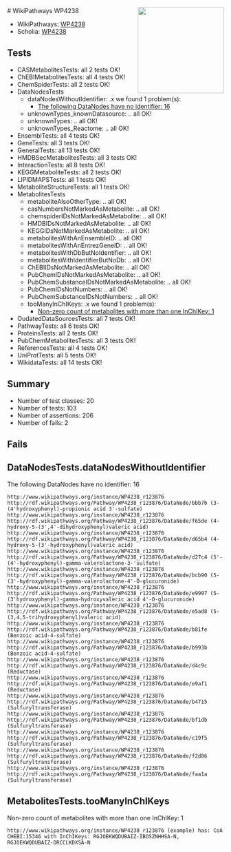 <img style="float: right; width: 200px" src="https://upload.wikimedia.org/wikipedia/commons/thumb/8/83/Wplogo_with_text_500.png/640px-Wplogo_with_text_500.png" />
# WikiPathways WP4238

* WikiPathways: [WP4238](https://new.wikipathways.org/pathways/WP4238)
* Scholia: [WP4238](https://scholia.toolforge.org/wikipathways/WP4238)
## Tests
* CASMetabolitesTests: all 2 tests OK!
* ChEBIMetabolitesTests: all 4 tests OK!
* ChemSpiderTests: all 2 tests OK!
* DataNodesTests
    * dataNodesWithoutIdentifier: .x we found 1 problem(s):
        * [The following DataNodes have no identifier: 16](#8792c496)
    * unknownTypes_knownDatasource: .. all OK!
    * unknownTypes: .. all OK!
    * unknownTypes_Reactome: .. all OK!
* EnsemblTests: all 4 tests OK!
* GeneTests: all 3 tests OK!
* GeneralTests: all 13 tests OK!
* HMDBSecMetabolitesTests: all 3 tests OK!
* InteractionTests: all 8 tests OK!
* KEGGMetaboliteTests: all 2 tests OK!
* LIPIDMAPSTests: all 1 tests OK!
* MetaboliteStructureTests: all 1 tests OK!
* MetabolitesTests
    * metaboliteAlsoOtherType: .. all OK!
    * casNumbersNotMarkedAsMetabolite: .. all OK!
    * chemspiderIDsNotMarkedAsMetabolite: .. all OK!
    * HMDBIDsNotMarkedAsMetabolite: .. all OK!
    * KEGGIDsNotMarkedAsMetabolite: .. all OK!
    * metabolitesWithAnEnsembleID: .. all OK!
    * metabolitesWithAnEntrezGeneID: .. all OK!
    * metabolitesWithDbButNoIdentifier: .. all OK!
    * metabolitesWithIdentifierButNoDb: .. all OK!
    * ChEBIIDsNotMarkedAsMetabolite: .. all OK!
    * PubChemIDsNotMarkedAsMetabolite: .. all OK!
    * PubChemSubstanceIDsNotMarkedAsMetabolite: .. all OK!
    * PubChemIDsNotNumbers: .. all OK!
    * PubChemSubstanceIDsNotNumbers: .. all OK!
    * tooManyInChIKeys: .x we found 1 problem(s):
        * [Non-zero count of metabolites with more than one InChIKey: 1](#a4e4037e)
* OudatedDataSourcesTests: all 7 tests OK!
* PathwayTests: all 6 tests OK!
* ProteinsTests: all 2 tests OK!
* PubChemMetabolitesTests: all 3 tests OK!
* ReferencesTests: all 4 tests OK!
* UniProtTests: all 5 tests OK!
* WikidataTests: all 14 tests OK!


## Summary

* Number of test classes: 20
* Number of tests: 103
* Number of assertions: 206
* Number of fails: 2

## Fails

<a name="8792c496" />

## DataNodesTests.dataNodesWithoutIdentifier

The following DataNodes have no identifier: 16
```
http://www.wikipathways.org/instance/WP4238_r123876 http://rdf.wikipathways.org/Pathway/WP4238_r123876/DataNode/bbb7b (3-(4'hydroxyphenyl)-propionic acid 3'-sulfate)
http://www.wikipathways.org/instance/WP4238_r123876 http://rdf.wikipathways.org/Pathway/WP4238_r123876/DataNode/f65de (4-hydroxy-5-(3',4'-dihydroxyphenyl)valeric acid)
http://www.wikipathways.org/instance/WP4238_r123876 http://rdf.wikipathways.org/Pathway/WP4238_r123876/DataNode/d65b4 (4-hydroxy-5-(3'-hydroxyphenyl)valeric acid)
http://www.wikipathways.org/instance/WP4238_r123876 http://rdf.wikipathways.org/Pathway/WP4238_r123876/DataNode/d27c4 (5'-(4'-hydroxyphenyl)-gamma-valerolactone-3-'sulfate)
http://www.wikipathways.org/instance/WP4238_r123876 http://rdf.wikipathways.org/Pathway/WP4238_r123876/DataNode/bcb90 (5-(3'-hydroxyphenyl)-gamma-valerolactone-4'-O-glucuronide)
http://www.wikipathways.org/instance/WP4238_r123876 http://rdf.wikipathways.org/Pathway/WP4238_r123876/DataNode/e9997 (5-(3'hydroxyphenyl)-gamma-hydroxyvaleric acid 4'-O-glucuronide)
http://www.wikipathways.org/instance/WP4238_r123876 http://rdf.wikipathways.org/Pathway/WP4238_r123876/DataNode/e5ad8 (5-(3,4,5-trihydroxyphenyl)valeric acid)
http://www.wikipathways.org/instance/WP4238_r123876 http://rdf.wikipathways.org/Pathway/WP4238_r123876/DataNode/b81fe (Benzoic acid-4-sulfate)
http://www.wikipathways.org/instance/WP4238_r123876 http://rdf.wikipathways.org/Pathway/WP4238_r123876/DataNode/b993b (Benzoic acid-4-sulfate)
http://www.wikipathways.org/instance/WP4238_r123876 http://rdf.wikipathways.org/Pathway/WP4238_r123876/DataNode/d4c9c (Reductase)
http://www.wikipathways.org/instance/WP4238_r123876 http://rdf.wikipathways.org/Pathway/WP4238_r123876/DataNode/e9af1 (Reductase)
http://www.wikipathways.org/instance/WP4238_r123876 http://rdf.wikipathways.org/Pathway/WP4238_r123876/DataNode/b4715 (Sulfuryltransferase)
http://www.wikipathways.org/instance/WP4238_r123876 http://rdf.wikipathways.org/Pathway/WP4238_r123876/DataNode/bf1db (Sulfuryltransferase)
http://www.wikipathways.org/instance/WP4238_r123876 http://rdf.wikipathways.org/Pathway/WP4238_r123876/DataNode/c19f5 (Sulfuryltransferase)
http://www.wikipathways.org/instance/WP4238_r123876 http://rdf.wikipathways.org/Pathway/WP4238_r123876/DataNode/f2d86 (Sulfuryltransferase)
http://www.wikipathways.org/instance/WP4238_r123876 http://rdf.wikipathways.org/Pathway/WP4238_r123876/DataNode/faa1a (Sulfuryltransferase)
```

<a name="a4e4037e" />

## MetabolitesTests.tooManyInChIKeys

Non-zero count of metabolites with more than one InChIKey: 1
```
http://www.wikipathways.org/instance/WP4238_r123876 (example) has: CoA CHEBI:15346 with InChIKeys: RGJOEKWQDUBAIZ-IBOSZNHHSA-N, RGJOEKWQDUBAIZ-DRCCLKDXSA-N
```

